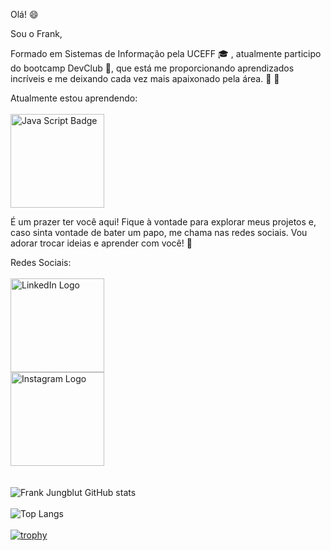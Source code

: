 Olá! :smile:

Sou o Frank,

Formado em Sistemas de Informação pela UCEFF :mortar_board: , atualmente participo do bootcamp DevClub 🥑, que está me proporcionando aprendizados incríveis e me deixando cada vez mais apaixonado pela área. :star2: :sparkling_heart:

Atualmente estou aprendendo:<br><br>
<img src="https://img.shields.io/badge/JavaScript-323330?style=for-the-badge&logo=javascript&logoColor=F7DF1E" alt="Java Script Badge" width="150px"/>

É um prazer ter você aqui! Fique à vontade para explorar meus projetos e, caso sinta vontade de bater um papo, me chama nas redes sociais. Vou adorar trocar ideias e aprender com você! :rocket:

Redes Sociais:<br><br>
<a href="www.linkedin.com/in/frank-schwertz-jungblut-462902178"><img src="https://img.shields.io/badge/LinkedIn-0A66C2.svg?style=for-the-badge&logo=LinkedIn&logoColor=white" alt="LinkedIn Logo" width="150px"/></a><br>
<a href="https://www.instagram.com/franksjungblut/"><img src="https://img.shields.io/badge/Instagram-E4405F.svg?style=for-the-badge&logo=Instagram&logoColor=white" alt="Instagram Logo" width="150px"/></a><br>
<br>
<br>
![Frank Jungblut GitHub stats](https://github-readme-stats.vercel.app/api?username=frankjungblut&show_icons=true&theme=transparent)
<br>
<br>
![Top Langs](https://github-readme-stats.vercel.app/api/top-langs/?username=frankjungblut&hide_progress=true)
<br>
<br>
[![trophy](https://github-profile-trophy.vercel.app/?username=frankjungblut&theme=onedark)](https://github.com/ryo-ma/github-profile-trophy)
